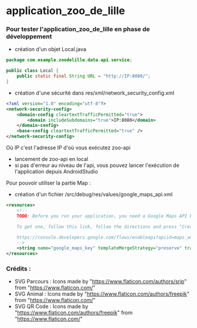 # application_zoo_de_lille

### Pour tester l'application_zoo_de_lille en phase de développement
- création d'un objet Local.java
```java
package com.example.zoodelille.data.api.service;

public class Local {
    public static final String URL = "http://IP:8080/";
}
```
- création d'une sécurité dans res/xml/network_security_config.xml
```xml
<?xml version="1.0" encoding="utf-8"?>
<network-security-config>
    <domain-config cleartextTrafficPermitted="true">
        <domain includeSubdomains="true">IP:8080</domain>
    </domain-config>
    <base-config cleartextTrafficPermitted="true" />
</network-security-config>
```
Où IP c'est l'adresse IP d'où vous exécutez zoo-api

- lancement de zoo-api en local
- si pas d'erreur au niveau de l'api, vous pouvez lancer l'exécution de l'application depuis AndroidStudio

Pour pouvoir utiliser la partie Map :
- création d'un fichier /src/debug/res/values/google_maps_api.xml
```xml
<resources>
    <!--
    TODO: Before you run your application, you need a Google Maps API key.

    To get one, follow this link, follow the directions and press "Create" at the end:

    https://console.developers.google.com/flows/enableapi?apiid=maps_android_backend&keyType=CLIENT_SIDE_ANDROID&r=19:D5:C9:0F:74:91:68:D8:93:14:84:2E:92:AB:60:85:AF:FD:2C:64%3Bcom.example.mapapp
    -->
    <string name="google_maps_key" templateMergeStrategy="preserve" translatable="false">VOTRE API KEY POUR  GOOGLE MAPS API</string>
</resources>
```

### Crédits :
- SVG Parcours : Icons made by "https://www.flaticon.com/authors/srip" from "https://www.flaticon.com/"
- SVG Animal : Icons made by "https://www.flaticon.com/authors/freepik" from "https://www.flaticon.com/"
- SVG QR Code : Icons made by "https://www.flaticon.com/authors/freepik" from "https://www.flaticon.com/"
